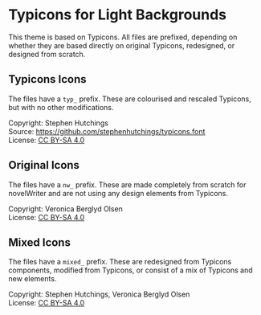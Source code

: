 # Typicons for Light Backgrounds

This theme is based on Typicons. All files are prefixed, depending on whether they are based
directly on original Typicons, redesigned, or designed from scratch.

## Typicons Icons

The files have a `typ_` prefix. These are colourised and rescaled Typicons, but with no other
modifications.

Copyright: Stephen Hutchings  
Source: https://github.com/stephenhutchings/typicons.font  
License: [CC BY-SA 4.0](https://creativecommons.org/licenses/by-sa/4.0/)  

## Original Icons

The files have a `nw_` prefix. These are made completely from scratch for novelWriter and are not
using any design elements from Typicons.

Copyright: Veronica Berglyd Olsen  
License: [CC BY-SA 4.0](https://creativecommons.org/licenses/by-sa/4.0/)  

## Mixed Icons

The files have a `mixed_` prefix. These are redesigned from Typicons components, modified from
Typicons, or consist of a mix of Typicons and new elements.

Copyright: Stephen Hutchings, Veronica Berglyd Olsen  
License: [CC BY-SA 4.0](https://creativecommons.org/licenses/by-sa/4.0/)  

